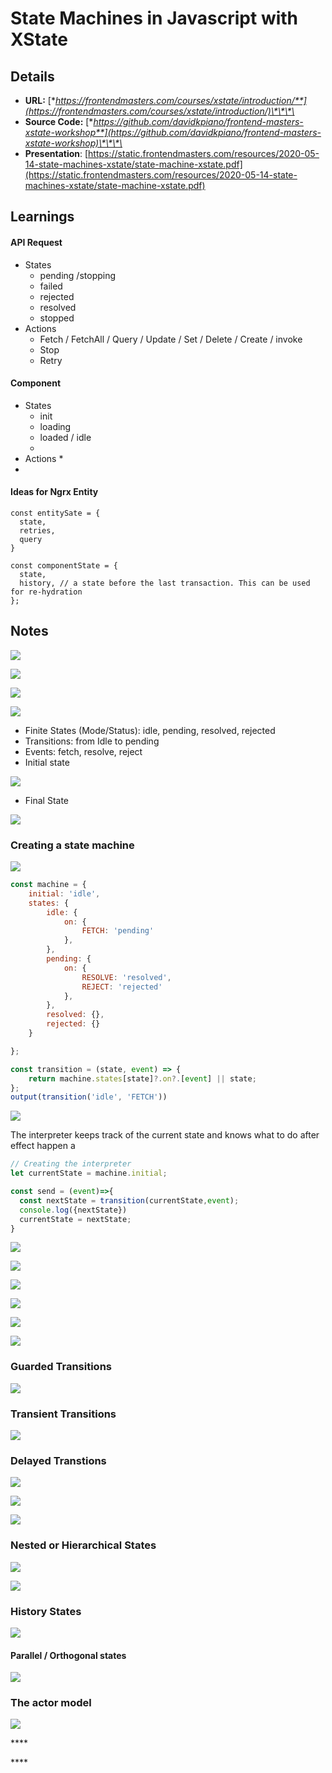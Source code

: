 # State Machines in Javascript with XState

## Details

* **URL:** [**https://frontendmasters.com/courses/xstate/introduction/**](https://frontendmasters.com/courses/xstate/introduction/)\*\*\*\*
* **Source Code:** [**https://github.com/davidkpiano/frontend-masters-xstate-workshop**](https://github.com/davidkpiano/frontend-masters-xstate-workshop)\*\*\*\*
* **Presentation**: [https://static.frontendmasters.com/resources/2020-05-14-state-machines-xstate/state-machine-xstate.pdf](https://static.frontendmasters.com/resources/2020-05-14-state-machines-xstate/state-machine-xstate.pdf)

## Learnings

#### API Request 

* States
  * pending /stopping
  * failed
  * rejected
  * resolved
  * stopped
* Actions
  * Fetch / FetchAll / Query / Update / Set / Delete / Create / invoke
  * Stop
  * Retry

#### Component 

* States
  * init
  * loading
  * loaded / idle 
  * 
* Actions
  * 
* 
#### Ideas for Ngrx Entity

```text
const entitySate = {
  state,
  retries,
  query
}

const componentState = {
  state,
  history, // a state before the last transaction. This can be used for re-hydration
};
```







## Notes



![](../../.gitbook/assets/image%20%28212%29.png)



![](../../.gitbook/assets/image%20%28214%29.png)

![](../../.gitbook/assets/image%20%28219%29.png)

![](../../.gitbook/assets/image%20%28215%29.png)

* Finite States \(Mode/Status\): idle, pending, resolved, rejected
* Transitions: from Idle to pending
* Events: fetch, resolve, reject
* Initial state 

![](../../.gitbook/assets/image%20%28222%29.png)

* Final State 

![](../../.gitbook/assets/image%20%28210%29.png)

### Creating a state machine

![](../../.gitbook/assets/image%20%28206%29.png)

```javascript
const machine = {
    initial: 'idle',
    states: {
        idle: {
            on: {
                FETCH: 'pending'
            },
        },
        pending: {
            on: {
                RESOLVE: 'resolved',
                REJECT: 'rejected'
            },
        },
        resolved: {},
        rejected: {}
    }

};

const transition = (state, event) => {
    return machine.states[state]?.on?.[event] || state;
};
output(transition('idle', 'FETCH'))
```

![](../../.gitbook/assets/image%20%28284%29.png)

The interpreter keeps track of the current state and knows what to do after effect happen a 

```typescript
// Creating the interpreter
let currentState = machine.initial;

const send = (event)=>{
  const nextState = transition(currentState,event);
  console.log({nextState})
  currentState = nextState;
}

```

![](../../.gitbook/assets/image%20%28276%29.png)

![](../../.gitbook/assets/image%20%28281%29.png)

![](../../.gitbook/assets/image%20%28275%29.png)

![](../../.gitbook/assets/image%20%28279%29.png)

![](../../.gitbook/assets/image%20%28285%29.png)

![](../../.gitbook/assets/image%20%28286%29.png)

### Guarded Transitions

![](../../.gitbook/assets/image%20%28274%29.png)

### Transient Transitions

![](../../.gitbook/assets/image%20%28273%29.png)

### Delayed Transtions

![](../../.gitbook/assets/image%20%28287%29.png)

![](../../.gitbook/assets/image%20%28288%29.png)

![](../../.gitbook/assets/image%20%28282%29.png)

### Nested or Hierarchical States

![](../../.gitbook/assets/image%20%28280%29.png)

![](../../.gitbook/assets/image%20%28283%29.png)

### History States

![](../../.gitbook/assets/image%20%28278%29.png)

#### Parallel / Orthogonal states

![](../../.gitbook/assets/image%20%28272%29.png)

### The actor model

![](../../.gitbook/assets/image%20%28277%29.png)



\*\*\*\*

\*\*\*\*

